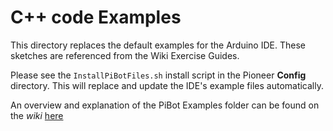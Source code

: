 # C++ code Examples
This directory replaces the default examples for the Arduino IDE. These sketches are referenced from the Wiki Exercise Guides. 

Please see the `InstallPiBotFiles.sh` install script in the Pioneer **Config** directory. This will replace and update the IDE's example files automatically. 

An overview and explanation of the PiBot Examples folder can be found on the *wiki* [here](https://github.com/pi-bot/pioneers/wiki/Examples-and-Libraries-Overview)
